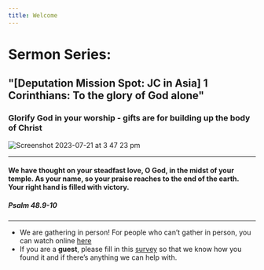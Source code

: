 ```yaml
---
title: Welcome
---
```


# Sermon Series:
## "[Deputation Mission Spot: JC in Asia] 1 Corinthians: To the glory of God alone"
### Glorify God in your worship - gifts are for building up the body of Christ


![Screenshot 2023-07-21 at 3 47 23 pm](https://github.com/stgeorgeshurstville/bulletin/assets/119166299/2d95947e-b2b1-44b5-a360-f1dd4a4d7efe)

---
#### We have thought on your steadfast love, O God, in the midst of your temple. As your name, so your praise reaches to the end of the earth. Your right hand is filled with victory. 


##### Psalm 48.9-10 
---
- We are gathering in person! For people who can’t gather in person, you can watch online [here](https://stgeorgeshurstville.org.au/sunday-english-online)
- If you are a **guest**, please fill in this [survey](https://tinyurl.com/SGHACsurvey) so that we know how you found it and if there’s anything we can help with.
